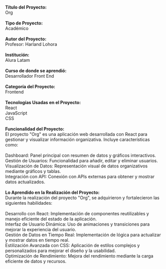 <strong>Título del Proyecto:</strong> <br/>
Org<br/>
<br/>
<strong>Tipo de Proyecto:</strong><br/>
Académico<br/>
<br/>
<strong>Autor del Proyecto:</strong><br/>
Profesor: Harland Lohora<br/>
<br/>
<strong>Institución:</strong><br/>
Alura Latam<br/>
<br/>
<strong>Curso de donde se aprendió:</strong><br/>
Desarrollador Front End<br/>
<br/>
<strong>Categoría del Proyecto:</strong><br/>
Frontend<br/>
<br/>
<strong>Tecnologías Usadas en el Proyecto:</strong><br/>
React <br/>
JavaScript <br/>
CSS <br/>
<br/>
<strong>Funcionalidad del Proyecto:</strong><br/>
El proyecto "Org" es una aplicación web desarrollada con React para gestionar y visualizar información organizativa. Incluye características como:<br/>
<br/>
Dashboard: Panel principal con resumen de datos y gráficos interactivos.<br/>
Gestión de Usuarios: Funcionalidad para añadir, editar y eliminar usuarios.<br/>
Visualización de Datos: Representación visual de datos organizativos mediante gráficos y tablas.<br/>
Integración con API: Conexión con APIs externas para obtener y mostrar datos actualizados.<br/>
<br/>
<strong>Lo Aprendido en la Realización del Proyecto:</strong><br/>
Durante la realización del proyecto "Org", se adquirieron y fortalecieron las siguientes habilidades:<br/>
<br/>
Desarrollo con React: Implementación de componentes reutilizables y manejo eficiente del estado de la aplicación.<br/>
Interfaz de Usuario Dinámica: Uso de animaciones y transiciones para mejorar la experiencia del usuario.<br/>
Gestión de Datos en Tiempo Real: Implementación de lógica para actualizar y mostrar datos en tiempo real.<br/>
Estilización Avanzada con CSS: Aplicación de estilos complejos y personalizados para mejorar el diseño y la usabilidad.<br/>
Optimización de Rendimiento: Mejora del rendimiento mediante la carga eficiente de datos y recursos.<br/>
